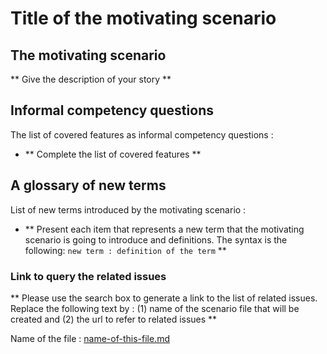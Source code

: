# **Title of the motivating scenario**

## **The motivating scenario**

** Give the description of your story **


## **Informal competency questions**

The list of covered features as informal competency questions : 
* ** Complete the list of covered features **


## **A glossary of new terms**

List of new terms introduced by the motivating scenario :
* ** Present each item that represents a new term that the motivating scenario is going to introduce and definitions. The syntax is the following: `new term : definition of the term`  **


### **Link to query the related issues** 
** Please use the search box to generate a link to the list of related issues.
Replace the following text by : (1) name of the scenario file that will be created and (2) the url to refer to related issues **

Name of the file : [name-of-this-file.md](https://github.com/HyperAgents/ns.hyperagents.org/issues?q=name-of-this-file.md)
